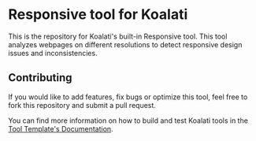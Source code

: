 # Responsive tool for Koalati

This is the repository for Koalati's built-in Responsive tool. This tool analyzes webpages on different resolutions to detect responsive design issues and inconsistencies.


## Contributing

If you would like to add features, fix bugs or optimize this tool, feel free to fork this repository and submit a pull request.

You can find more information on how to build and test Koalati tools in the [Tool Template's Documentation](https://github.com/koalatiapp/tool-template).

